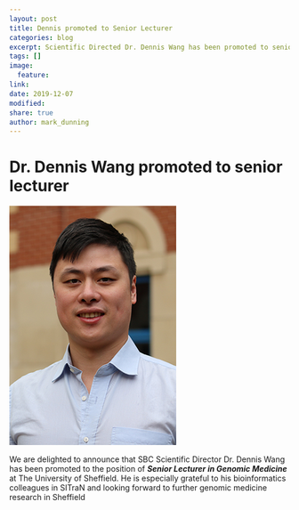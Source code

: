 ```yaml
---
layout: post
title: Dennis promoted to Senior Lecturer
categories: blog
excerpt: Scientific Directed Dr. Dennis Wang has been promoted to senior lecturer
tags: []
image:
  feature:
link:
date: 2019-12-07
modified:
share: true
author: mark_dunning
---
```


# Dr. Dennis Wang promoted to senior lecturer

![](/images/D_Wang.jpg)

We are delighted to announce that SBC Scientific Director Dr. Dennis Wang has been promoted to the position of ***Senior Lecturer in Genomic Medicine*** at The University of Sheffield. He is especially grateful to his bioinformatics colleagues in SITraN and looking forward to further genomic medicine research in Sheffield


